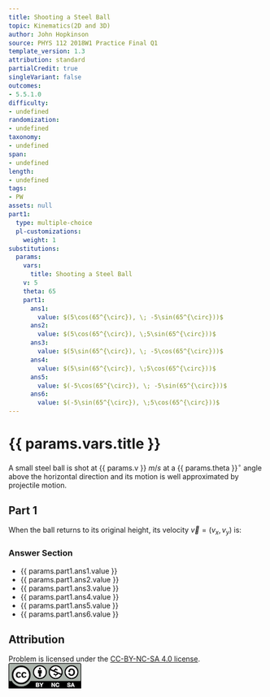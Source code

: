 ```yaml
---
title: Shooting a Steel Ball
topic: Kinematics(2D and 3D)
author: John Hopkinson
source: PHYS 112 2018W1 Practice Final Q1
template_version: 1.3
attribution: standard
partialCredit: true
singleVariant: false
outcomes:
- 5.5.1.0
difficulty:
- undefined
randomization:
- undefined
taxonomy:
- undefined
span:
- undefined
length:
- undefined
tags:
- PW
assets: null
part1:
  type: multiple-choice
  pl-customizations:
    weight: 1
substitutions:
  params:
    vars:
      title: Shooting a Steel Ball
    v: 5
    theta: 65
    part1:
      ans1:
        value: $(5\cos(65^{\circ}), \; -5\sin(65^{\circ}))$
      ans2:
        value: $(5\cos(65^{\circ}), \;5\sin(65^{\circ}))$
      ans3:
        value: $(5\sin(65^{\circ}), \; -5\cos(65^{\circ}))$
      ans4:
        value: $(5\sin(65^{\circ}), \;5\cos(65^{\circ}))$
      ans5:
        value: $(-5\cos(65^{\circ}), \; -5\sin(65^{\circ}))$
      ans6:
        value: $(-5\sin(65^{\circ}), \;5\cos(65^{\circ}))$
---
```

# {{ params.vars.title }}
A small steel ball is shot at {{ params.v }} $m/s$ at a {{ params.theta }}$^{\circ}$ angle above the horizontal direction and its motion is well approximated by projectile motion.

## Part 1

When the ball returns to its original height, its velocity $\overrightarrow{v} = (v_x, v_y)$ is:

### Answer Section

- {{ params.part1.ans1.value }}
- {{ params.part1.ans2.value }}
- {{ params.part1.ans3.value }}
- {{ params.part1.ans4.value }}
- {{ params.part1.ans5.value }}
- {{ params.part1.ans6.value }}

## Attribution

Problem is licensed under the [CC-BY-NC-SA 4.0 license](https://creativecommons.org/licenses/by-nc-sa/4.0/).<br> ![The Creative Commons 4.0 license requiring attribution-BY, non-commercial-NC, and share-alike-SA license.](https://raw.githubusercontent.com/firasm/bits/master/by-nc-sa.png)